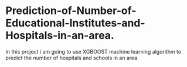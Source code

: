 # Prediction-of-Number-of-Educational-Institutes-and-Hospitals-in-an-area.
In this project  i am going to use XGBOOST machine learning algorithm to predict the number of hospitals and schools in an area.
